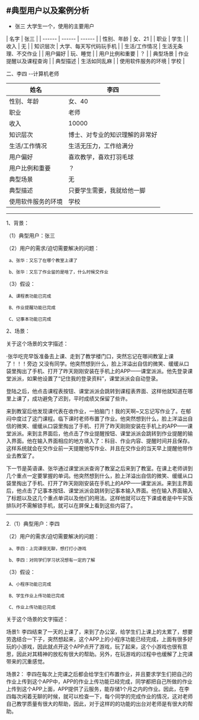 #典型用户以及案例分析
--
* 张三 大学生一个，使用的主要用户

| 名字 | 张三 |
| ------ | ------ | ------ |
| 性别、年龄 | 女、21 | 
| 职业 | 学生 | 
| 收入 | 无    |
|   知识层次	| 大学、每天写代码玩手机    |
|   生活/工作情况	| 生活无条理、不交作业    |
|   用户偏好	| 玩、睡觉     |
|   用户比例和重要	|  ？    |
|   典型场景	| 作业提醒以及课程查询    |
|   典型描述	| 生活如同乱麻    |
|   使用软件服务的环境	| 学校    |

二、李四 --计算机老师

|   姓名	| 李四    |
|  ---- 	| ----    |
| 性别、年龄 | 女、40 | 
| 职业 | 老师 | 
| 收入 | 10000    |
|   知识层次	| 博士、对专业的知识理解的非常好      |
|   生活/工作情况	| 生活无压力，工作给满分   |
|   用户偏好	| 喜欢教学，喜欢打羽毛球   |
|   用户比例和重要	|  ？    |
|   典型场景	| 无    |
|   典型描述	| 只要学生需要，我就给他一脚   |
|   使用软件服务的环境	| 学校    |

---


1、背景：

 （1）典型用户：张三

 （2）用户的需求/迫切需要解决的问题：

     a、张华：又忘了在哪个教室上课了

     b、张华：又忘了作业留的是啥了，什么时候交作业

 （3）假设：

     A、课程表功能已完成

     B、作业提醒功能已完成

     C、记事本功能已完成

2、场景：

   关于这个场景的文字描述：

   ·张华吃完早饭准备去上课、走到了教学楼门口，突然忘记在哪间教室上课了！！！旁边   又没有同学。他突然想到什么，脸上洋溢出自信的微笑、缓缓从口袋里掏出了手机、打开了昨天刚刚安装在手机上的APP——课堂派派。他先登录课堂派派，如果他设置了“记住我的登录资料”，课堂派派会自动登录。

 登陆之后，他点击课程表按钮、课堂派派会跳转到课程表界面、这样他就知道在哪里上课了，成功避免了迟到，平时成绩又保留了些许。

   来到教室后他发现课代表在收作业，一拍脑门！我的天啊~又忘记写作业了。在郁闷中度过了这门课程。临下课时老师布置了作业。他突然想到什么，脸上洋溢出自信的微笑、缓缓从口袋里掏出了手机、打开了昨天刚刚安装在手机上的APP——课堂派派。来到主界面后，他点击了作业提醒按钮、课堂派派会跳转到作业提醒的输入界面。他在输入界面相应的地方填入了：科目、作业内容、提醒时间并且保存。这样系统就会在交作业前一天提醒他写作业、并且在交作业的当天早上提醒他带作业去教室了。

 下一节是英语课、张华通过课堂派派查询了教室之后来到了教室。在课上老师讲到几个重点一定要掌握的单词。他突然想到什么，脸上洋溢出自信的微笑、缓缓从口袋里掏出了手机、打开了昨天刚刚安装在手机上的APP——课堂派派。来到主界面后，他点击了记事本按钮、课堂派派会跳转到记事本输入界面。他在输入界面输入了标题以及这几个重点单词以及他们的用法。这样他就可以在下课或者是中午买饭排队时不需解锁手机，就可以在屏保上看到这些内容了。

-----
2.（1）典型用户：李四

 （2）用户的需求/迫切需要解决的问题：

     a、李四：上完课很无聊，想打打小游戏

     b、李四：对同学们学习状况想有一定的了解

 （3）假设：

     A、小程序功能已完成

     B、学生作业上传功能已完成
     
     C、作业上传功能已完成
关于这个场景的文字描述：

场景1:
李四结束了一天的上课了，来到了办公室，给学生们上课上的太累了，想要劳逸结合一下子，突然想起来，这个APP上的小程序功能已经完成，上面有很多好玩的小游戏，因此就点开这个APP点开了游戏，玩了起来，这个小游戏也很有意思，因此对其精神的放松有很大的帮助。另外，在玩游戏的过程中也缓解了上完课带来的沉重感觉。

场景2：
李四在每次上完课之后都会给学生们布置作业，并且要求学生们把自己的作业上传到这个APP中，APP的作业上传功能已经完成，同学都把自己所做的作业上传到这个APP上面，APP提供了云服务，能存储1个月之内的作业。因此，在李四每次闲着无聊的时候，就可以检查一下，每个同学的完成作业的情况，这对老师自己教学质量有很大的帮助，因此，对于这样的的功能的出台对老师是有很大的帮助。


